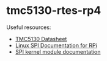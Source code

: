 # tmc5130-rtes-rp4

Useful resources:
- [TMC5130 Datasheet](https://www.analog.com/media/en/technical-documentation/data-sheets/TMC5130A_datasheet_rev1.21.pdf)
- [Linux SPI Documentation for RPi](https://elinux.org/RPi_SPI)
- [SPI kernel module documentation](https://docs.kernel.org/spi/spidev.html)